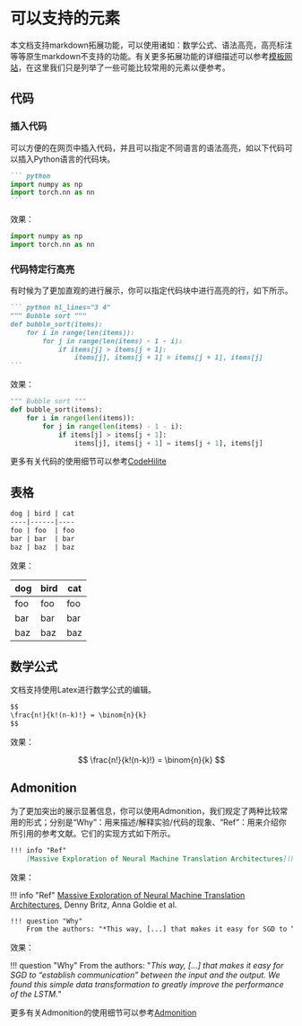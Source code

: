 # 可以支持的元素
本文档支持markdown拓展功能，可以使用诸如：数学公式、语法高亮，高亮标注等等原生markdown不支持的功能。有关更多拓展功能的详细描述可以参考[模板网站](https://squidfunk.github.io/mkdocs-material/extensions/admonition/)，在这里我们只是列举了一些可能比较常用的元素以便参考。

## 代码
### 插入代码
可以方便的在网页中插入代码，并且可以指定不同语言的语法高亮，如以下代码可以插入Python语言的代码块。
```` markdown
``` python
import numpy as np
import torch.nn as nn
```
````
效果：
``` python
import numpy as np
import torch.nn as nn
```

### 代码特定行高亮
有时候为了更加直观的进行展示，你可以指定代码块中进行高亮的行，如下所示。
````markdown
``` python hl_lines="3 4"
""" Bubble sort """
def bubble_sort(items):
    for i in range(len(items)):
        for j in range(len(items) - 1 - i):
            if items[j] > items[j + 1]:
                items[j], items[j + 1] = items[j + 1], items[j]
```
````
效果：
``` python hl_lines="3 4"
""" Bubble sort """
def bubble_sort(items):
    for i in range(len(items)):
        for j in range(len(items) - 1 - i):
            if items[j] > items[j + 1]:
                items[j], items[j + 1] = items[j + 1], items[j]
```
更多有关代码的使用细节可以参考[CodeHilite](https://squidfunk.github.io/mkdocs-material/extensions/codehilite/)

## 表格
```markdown
dog | bird | cat
----|------|----
foo | foo  | foo
bar | bar  | bar
baz | baz  | baz
```
效果：

dog | bird | cat
----|------|----
foo | foo  | foo
bar | bar  | bar
baz | baz  | baz

## 数学公式
文档支持使用Latex进行数学公式的编辑。

```markdown
$$
\frac{n!}{k!(n-k)!} = \binom{n}{k}
$$
```
效果：

$$
\frac{n!}{k!(n-k)!} = \binom{n}{k}
$$

## Admonition
为了更加突出的展示显著信息，你可以使用Admonition，我们规定了两种比较常用的形式；分别是“Why”：用来描述/解释实验/代码的现象、“Ref”：用来介绍你所引用的参考文献。它们的实现方式如下所示。
```markdown
!!! info "Ref"
    [Massive Exploration of Neural Machine Translation Architectures](https://arxiv.org/abs/1703.03906), Denny Britz, Anna Goldie et al.
```
效果：

!!! info "Ref"
    [Massive Exploration of Neural Machine Translation Architectures](https://arxiv.org/abs/1703.03906), Denny Britz, Anna Goldie et al.

```markdown
!!! question "Why"
    From the authors: "*This way, [...] that makes it easy for SGD to “establish communication” between the input and the output. We found this simple data transformation to greatly improve the performance of the LSTM.*"
```
效果：

!!! question "Why"
    From the authors: "*This way, [...] that makes it easy for SGD to “establish communication” between the input and the output. We found this simple data transformation to greatly improve the performance of the LSTM.*"

更多有关Admonition的使用细节可以参考[Admonition](https://squidfunk.github.io/mkdocs-material/extensions/admonition/)

